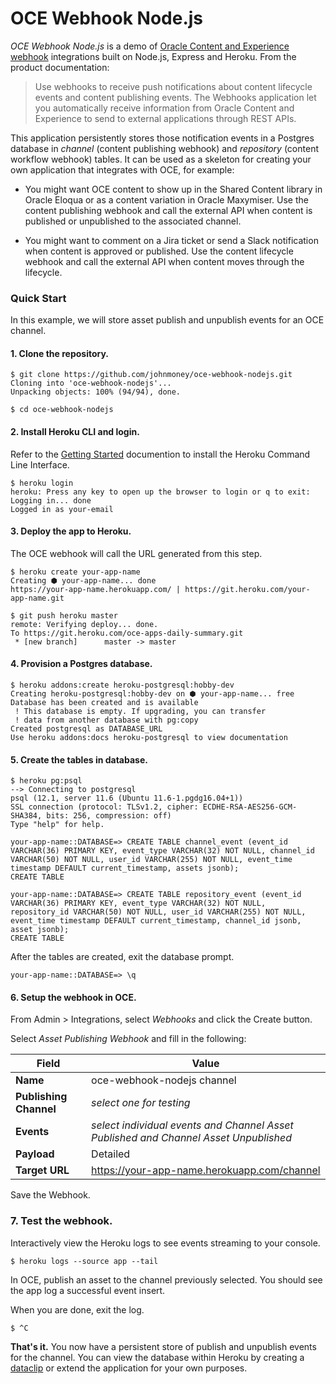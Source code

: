 # OCE Webhook Node.js

*OCE Webhook Node.js* is a demo of [Oracle Content and Experience webhook](https://docs.oracle.com/en/cloud/paas/content-cloud/developer/webhooks-push-notifications-content-lifecycle-and-content-publishing-events.html) integrations built on Node.js, Express and Heroku. From the product documentation:

> Use webhooks to receive push notifications about content lifecycle events and content publishing events. The Webhooks application let you automatically receive information from Oracle Content and Experience to send to external applications through REST APIs.

This application persistently stores those notification events in a Postgres database in _channel_ (content publishing webhook) and _repository_ (content workflow webhook) tables. It can be used as a skeleton for creating your own application that integrates with OCE, for example:

- You might want OCE content to show up in the Shared Content library in Oracle Eloqua or as a content variation in Oracle Maxymiser. Use the content publishing webhook and call the external API when content is published or unpublished to the associated channel. 

- You might want to comment on a Jira ticket or send a Slack notification when content is approved or published. Use the content lifecycle webhook and call the external API when content moves through the lifecycle.

### Quick Start

In this example, we will store asset publish and unpublish events for an OCE channel.

#### 1. Clone the repository.

```console
$ git clone https://github.com/johnmoney/oce-webhook-nodejs.git
Cloning into 'oce-webhook-nodejs'...
Unpacking objects: 100% (94/94), done.

$ cd oce-webhook-nodejs
```

#### 2. Install Heroku CLI and login.

Refer to the [Getting Started](https://devcenter.heroku.com/articles/getting-started-with-nodejs?singlepage=true) documention to install the Heroku Command Line Interface.

```console
$ heroku login
heroku: Press any key to open up the browser to login or q to exit: 
Logging in... done
Logged in as your-email
```

#### 3. Deploy the app to Heroku.

The OCE webhook will call the URL generated from this step.

```console
$ heroku create your-app-name
Creating ⬢ your-app-name... done
https://your-app-name.herokuapp.com/ | https://git.heroku.com/your-app-name.git

$ git push heroku master
remote: Verifying deploy... done.
To https://git.heroku.com/oce-apps-daily-summary.git
 * [new branch]      master -> master
```

#### 4. Provision a Postgres database.

```console
$ heroku addons:create heroku-postgresql:hobby-dev
Creating heroku-postgresql:hobby-dev on ⬢ your-app-name... free
Database has been created and is available
 ! This database is empty. If upgrading, you can transfer
 ! data from another database with pg:copy
Created postgresql as DATABASE_URL
Use heroku addons:docs heroku-postgresql to view documentation
```

#### 5. Create the tables in database.

```console
$ heroku pg:psql
--> Connecting to postgresql
psql (12.1, server 11.6 (Ubuntu 11.6-1.pgdg16.04+1))
SSL connection (protocol: TLSv1.2, cipher: ECDHE-RSA-AES256-GCM-SHA384, bits: 256, compression: off)
Type "help" for help.

your-app-name::DATABASE=> CREATE TABLE channel_event (event_id VARCHAR(36) PRIMARY KEY, event_type VARCHAR(32) NOT NULL, channel_id VARCHAR(50) NOT NULL, user_id VARCHAR(255) NOT NULL, event_time timestamp DEFAULT current_timestamp, assets jsonb);
CREATE TABLE

your-app-name::DATABASE=> CREATE TABLE repository_event (event_id VARCHAR(36) PRIMARY KEY, event_type VARCHAR(32) NOT NULL, repository_id VARCHAR(50) NOT NULL, user_id VARCHAR(255) NOT NULL, event_time timestamp DEFAULT current_timestamp, channel_id jsonb, asset jsonb);
CREATE TABLE
```

After the tables are created, exit the database prompt.

```console
your-app-name::DATABASE=> \q
```


#### 6. Setup the webhook in OCE.

From Admin > Integrations, select _Webhooks_ and click the Create button.

Select _Asset Publishing Webhook_ and fill in the following:

| Field | Value |
| --- | --- |
| **Name** | oce-webhook-nodejs channel |
| **Publishing Channel** | _select one for testing_ |
| **Events** | _select individual events and Channel Asset Published and Channel Asset Unpublished_ |
| **Payload** | Detailed |
| **Target URL** | https://your-app-name.herokuapp.com/channel |

Save the Webhook.

### 7. Test the webhook.

Interactively view the Heroku logs to see events streaming to your console.

```console
$ heroku logs --source app --tail
```

In OCE, publish an asset to the channel previously selected. You should see the app log a successful event insert.

When you are done, exit the log.

```console
$ ^C
```

__That's it.__ You now have a persistent store of publish and unpublish events for the channel. You can view the database within Heroku by creating a [dataclip](https://data.heroku.com/dataclips) or extend the application for your own purposes.
